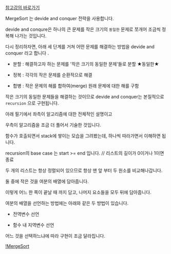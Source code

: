 [참고강의 바로가기](https://www.youtube.com/watch?v=2YvFRAC8UTM&list=PL52K_8WQO5oUuH06MLOrah4h05TZ4n38l&index=10
)

MergeSort 는 devide and conquer 전략을 사용합니다. 

devide and conqure은 하나의 큰 문제를 작은 크기의 `동일한` 문제로 쪼개어 조금씩 정복해 나가는 것입니다. 

다시 정리하자면, 아래 세 단계를 거쳐 어떤 문제를 해결하는 방법을 devide and conquer 라고 합니다 .

- 분할 : 해결하고자 하는 문제를 '작은 크기의 동일한 문제'들로 분할 ★동일한★ 

- 정복 : 각각의 작은 문제를 순환적으로 해결 

- 합병 : 작은 문제의 해를 합하여(merge) 원래 문제에 대한 해를 구함

작은 크기의 동일한 문제들을 해결하는 것이므로 devide and conquer는 본질적으로 `recursion` 으로 구현됩니다. 

아래 필기에서 좌측이 알고리즘에 대한 전체적인 설명이고 

우측이 알고리즘을 조금 더 풀어서 기술한 것입니다. 

함수가 호출되면서 stack에 쌓이는 모습을 그려봤는데, 하나씩 따라가면서 이해하면 됩니다.

recursion의 base case 는 start >= end 입니다. // 리스트의 길이가 0이거나 1이면 종료

두 개의 리스트는 항상 정렬되어 있으므로 항상 맨 앞 부터 두 원소를 비교해나갑니다. 

둘 중에 작은 것을 여분의 배열에 담아줍니다. 

이렇게 어느 한 쪽이 끝날 때 까지 담고, 나머지 요소들을 모두 뒤에 담아줍니다. 

여분의 배열을 선언하는 방법에는 아래와 같은 두 방법이 있습니다. 

- 전역변수 선언 

- 함수 내 지역변수 선언 

어느 것을 선택하느냐에 따라 구현이 조금 달라집니다. 

[!MergeSort]()
